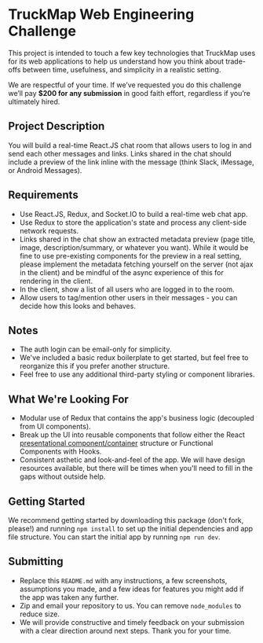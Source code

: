# TruckMap Web Engineering Challenge

This project is intended to touch a few key technologies that TruckMap uses for its web applications to help us understand how you think about trade-offs between time, usefulness, and simplicity in a realistic setting.

We are respectful of your time. If we’ve requested you do this challenge we’ll pay **$200 for any submission** in good faith effort, regardless if you’re ultimately hired.

## Project Description

You will build a real-time React.JS chat room that allows users to log in and send each other messages and links.  Links shared in the chat should include a preview of the link inline with the message (think Slack, iMessage, or Android Messages).

## Requirements

- Use React.JS, Redux, and Socket.IO to build a real-time web chat app.
- Use Redux to store the application's state and process any client-side network requests.
- Links shared in the chat show an extracted metadata preview (page title, image, description/summary, or whatever you want).  While it would be fine to use pre-existing components for the preview in a real setting, please implement the metadata fetching yourself on the server (not ajax in the client) and be mindful of the async experience of this for rendering in the client.
- In the client, show a list of all users who are logged in to the room.
- Allow users to tag/mention other users in their messages - you can decide how this looks and behaves.

## Notes
- The auth login can be email-only for simplicity.
- We've included a basic redux boilerplate to get started, but feel free to reorganize this if you prefer another structure.
- Feel free to use any additional third-party styling or component libraries.

## What We're Looking For

- Modular use of Redux that contains the app's business logic (decoupled from UI components).
- Break up the UI into reusable components that follow either the React [presentational component/container](https://medium.com/@dan_abramov/smart-and-dumb-components-7ca2f9a7c7d0) structure or Functional Components with Hooks.
- Consistent asthetic and look-and-feel of the app.  We will have design resources available, but there will be times when you'll need to fill in the gaps without outside help.

## Getting Started

We recommend getting started by downloading this package (don't fork, please!) and running `npm install` to set up the initial dependencies and app file structure.  You can start the initial app by running `npm run dev`.

## Submitting

- Replace this `README.md` with any instructions, a few screenshots, assumptions you made, and a few ideas for features you might add if the app was taken any further.
- Zip and email your repository to us. You can remove `node_modules` to reduce size.
- We will provide constructive and timely feedback on your submission with a clear direction around next steps.  Thank you for your time.
